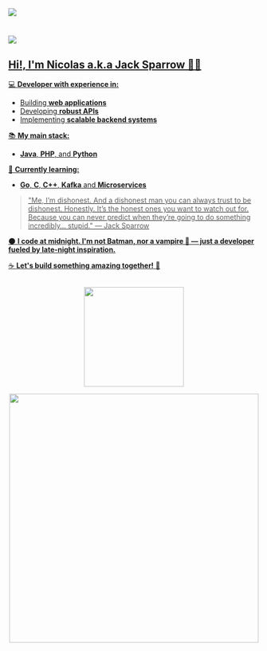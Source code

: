 <div align="start">
  <a href="https://www.linkedin.com/in/rei-nicolau-de-rivia/" target="_blank"><img src="https://img.shields.io/badge/LinkedIn-0077B5?style=for-the-badge&logo=linkedin&logoColor=white"/>

</div>

# 
![](https://komarev.com/ghpvc/?username=Rei-Nicolau-o-Grande&color=blueviolet&label=Views)

## Hi!, I'm Nicolas a.k.a Jack Sparrow 🏴‍☠️  

<div> 

💻 **Developer with experience in:**  
- Building **web applications**  
- Developing **robust APIs**  
- Implementing **scalable backend systems**  

📚 **My main stack:**  
- **Java**, **PHP**, and **Python**  

🌱 **Currently learning:**  
- **Go**, **C**, **C++**, **Kafka** and **Microservices**  

> "Me, I’m dishonest. And a dishonest man you can always trust to be dishonest. Honestly. It’s the honest ones you want to watch out for. Because you can never predict when they’re going to do something incredibly… stupid." — Jack Sparrow  

🌑 **I code at midnight. I'm not Batman, nor a vampire 🦇 — just a developer fueled by late-night inspiration.**  

☕ **Let's build something amazing together!** 🚀  

</div>

##

<div>
  <a href="[https://example.com](https://github.com/Rei-Nicolau-o-Grande)"></a>
  <p align="center" width="100%">
    <a href="[https://example.com](https://github.com/Rei-Nicolau-o-Grande)"></a>
    <!-- <img loading="lazy" height="200em" src="https://github-readme-stats.vercel.app/api?username=Rei-Nicolau-o-Grande&show_icons=true&theme=radical&include_all_commits=true&count_private=true"/> -->
    <img loading="lazy" height="200em" src="https://github-readme-stats.vercel.app/api/top-langs/?username=Rei-Nicolau-o-Grande&layout=compact&hide_progress=true&langs_count=6&theme=radical&hide=html,css,blade"/>
  </p>

</div>

<div align="center" width="100%">
  <a href="[https://example.com](https://github.com/Rei-Nicolau-o-Grande)"></a>
  <img src="04.gif" height="500em"/>
</div>
